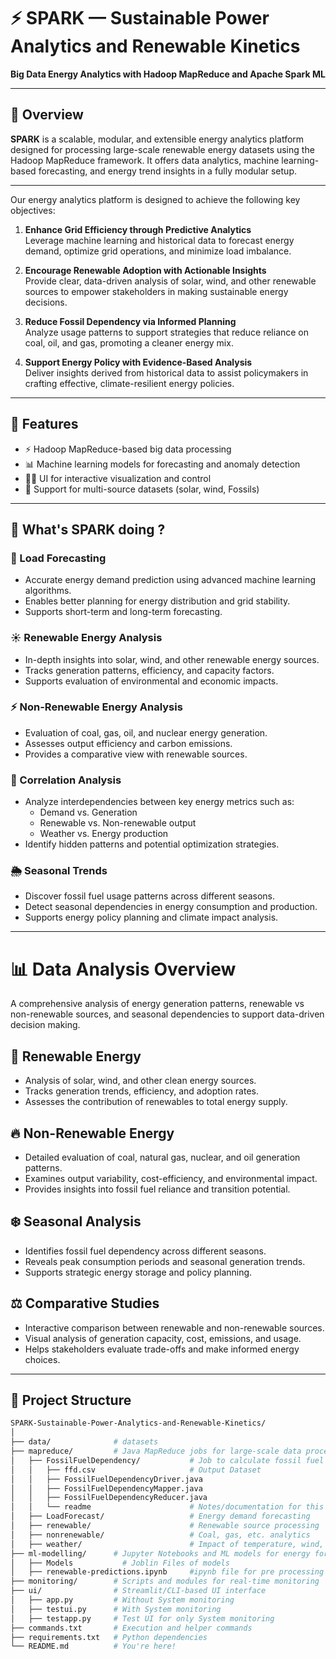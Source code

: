 # ⚡ SPARK — Sustainable Power Analytics and Renewable Kinetics

**Big Data Energy Analytics with Hadoop MapReduce and Apache Spark ML**

---

## 📌 Overview

**SPARK** is a scalable, modular, and extensible energy analytics platform designed for processing large-scale renewable energy datasets using the Hadoop MapReduce framework. It offers data analytics, machine learning-based forecasting, and energy trend insights in a fully modular setup.

---
Our energy analytics platform is designed to achieve the following key objectives:

1. **Enhance Grid Efficiency through Predictive Analytics**  
   Leverage machine learning and historical data to forecast energy demand, optimize grid operations, and minimize load imbalance.

2. **Encourage Renewable Adoption with Actionable Insights**  
   Provide clear, data-driven analysis of solar, wind, and other renewable sources to empower stakeholders in making sustainable energy decisions.

3. **Reduce Fossil Dependency via Informed Planning**  
   Analyze usage patterns to support strategies that reduce reliance on coal, oil, and gas, promoting a cleaner energy mix.

4. **Support Energy Policy with Evidence-Based Analysis**  
   Deliver insights derived from historical data to assist policymakers in crafting effective, climate-resilient energy policies.
---

## 🔧 Features

- ⚡ Hadoop MapReduce-based big data processing
- 📊 Machine learning models for forecasting and anomaly detection
- 🧑‍💻 UI for interactive visualization and control
- 🔗 Support for multi-source datasets (solar, wind, Fossils)

---
## 🔑 What's SPARK doing ?

### 🔮 Load Forecasting
- Accurate energy demand prediction using advanced machine learning algorithms.
- Enables better planning for energy distribution and grid stability.
- Supports short-term and long-term forecasting.

### ☀️ Renewable Energy Analysis
- In-depth insights into solar, wind, and other renewable energy sources.
- Tracks generation patterns, efficiency, and capacity factors.
- Supports evaluation of environmental and economic impacts.

### ⚡ Non-Renewable Energy Analysis
- Evaluation of coal, gas, oil, and nuclear energy generation.
- Assesses output efficiency and carbon emissions.
- Provides a comparative view with renewable sources.

### 🔗 Correlation Analysis
- Analyze interdependencies between key energy metrics such as:
  - Demand vs. Generation
  - Renewable vs. Non-renewable output
  - Weather vs. Energy production
- Identify hidden patterns and potential optimization strategies.

### 🌦️ Seasonal Trends
- Discover fossil fuel usage patterns across different seasons.
- Detect seasonal dependencies in energy consumption and production.
- Supports energy policy planning and climate impact analysis.

---
# 📊 Data Analysis Overview

A comprehensive analysis of energy generation patterns, renewable vs non-renewable sources, and seasonal dependencies to support data-driven decision making.

## 🌱 Renewable Energy
- Analysis of solar, wind, and other clean energy sources.
- Tracks generation trends, efficiency, and adoption rates.
- Assesses the contribution of renewables to total energy supply.

## 🔥 Non-Renewable Energy
- Detailed evaluation of coal, natural gas, nuclear, and oil generation patterns.
- Examines output variability, cost-efficiency, and environmental impact.
- Provides insights into fossil fuel reliance and transition potential.

## ❄️ Seasonal Analysis
- Identifies fossil fuel dependency across different seasons.
- Reveals peak consumption periods and seasonal generation trends.
- Supports strategic energy storage and policy planning.

## ⚖️ Comparative Studies
- Interactive comparison between renewable and non-renewable sources.
- Visual analysis of generation capacity, cost, emissions, and usage.
- Helps stakeholders evaluate trade-offs and make informed energy choices.

---
## 📁 Project Structure

```bash
SPARK-Sustainable-Power-Analytics-and-Renewable-Kinetics/
│
├── data/              # datasets
├── mapreduce/         # Java MapReduce jobs for large-scale data processing
│   ├── FossilFuelDependency/           # Job to calculate fossil fuel dependency
│   │   ├── ffd.csv                     # Output Dataset
│   │   ├── FossilFuelDependencyDriver.java
│   │   ├── FossilFuelDependencyMapper.java
│   │   ├── FossilFuelDependencyReducer.java
│   │   └── readme                      # Notes/documentation for this module
│   ├── LoadForecast/                   # Energy demand forecasting
│   ├── renewable/                      # Renewable source processing 
│   ├── nonrenewable/                   # Coal, gas, etc. analytics
│   ├── weather/                        # Impact of temperature, wind, etc.
├── ml-modelling/      # Jupyter Notebooks and ML models for energy forecasting
│   ├── Models           # Joblin Files of models
│   ├── renewable-predictions.ipynb     #ipynb file for pre processing and training
├── monitoring/        # Scripts and modules for real-time monitoring
├── ui/                # Streamlit/CLI-based UI interface
│   ├── app.py         # Without System monitoring
│   ├── testui.py      # With System monitoring
│   ├── testapp.py     # Test UI for only System monitoring
├── commands.txt       # Execution and helper commands
├── requirements.txt   # Python dependencies
└── README.md          # You're here!
